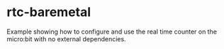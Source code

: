 # rtc-baremetal

Example showing how to configure and use the real time counter on the micro:bit with no external
dependencies.
